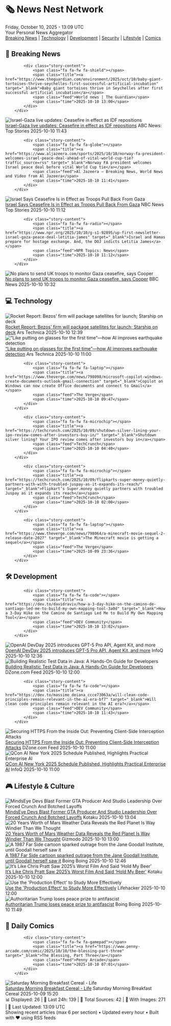 <!-- Processing 54 RSS feeds at 2025-10-10 13:08:44 UTC -->
<!-- Processing: Garfield -->
<!-- Processing: Dilbert -->
<!-- Processing: Questionable Content -->
<!-- Processing: Girl Genius -->
<!-- Processing: CNN Top Stories -->
<!-- Processing: CNN Breaking News -->
<!-- Processing: BBC World News -->
<!-- Processing: BBC Breaking News -->
<!-- Processing: NPR News -->
<!-- Processing: CBC News -->
<!-- Error processing https://rss.cbc.ca/lineup/topstories.xml: The read operation timed out -->
<!-- Processing: Associated Press Breaking -->
<!-- Processing: ABC News Breaking -->
<!-- Processing: NBC News Breaking -->
<!-- Processing: Guardian World News -->
<!-- Processing: Sky News World -->
<!-- Processing: TechCrunch -->
<!-- Processing: Ars Technica -->
<!-- Processing: O'Reilly Radar -->
<!-- Processing: Slashdot -->
<!-- Processing: Lobsters Python -->
<!-- Processing: Hacker News -->
<!-- Processing: Dev.to -->
<!-- Processing: StackOverflow Blog -->
<!-- Processing: It's FOSS -->
<!-- Processing: OMG! Ubuntu -->
<!-- Processing: DistroWatch -->
<!-- Processing: Linux.com -->
<!-- Processing: Red Hat Blog -->
<!-- Processing: Ubuntu Blog -->
<!-- Processing: GitHub Blog -->
<!-- Processing: GitLab Blog -->
<!-- Processing: InfoQ -->
<!-- Processing: Martin Fowler -->
<!-- Processing: Coding Horror -->
<!-- Processing: The Pragmatic Engineer -->
<!-- Processing: Gizmodo -->
<!-- Processing: Kotaku -->
<!-- Processing: Boing Boing -->
<!-- Processing: Krebs on Security -->
<!-- Generated 12 new posts out of 39 feeds processed -->
<div class="newspaper-header">
    <h1 class="newspaper-title">🗞️ News Nest Network</h1>
    <div class="newspaper-date">Friday, October 10, 2025 - 13:09 UTC</div>
    <div class="newspaper-subtitle">Your Personal News Aggregator</div>
</div>

<div class="newspaper-nav">
    <a href="#breaking">Breaking News</a> |
    <a href="#tech">Technology</a> |
    <a href="#dev">Development</a> |
    <a href="#security">Security</a> |
    <a href="#lifestyle">Lifestyle</a> |
    <a href="#webcomics">Comics</a>
</div>

<div class="news-section breaking-news" id="breaking">
<h2 class="section-header">🚨 Breaking News</h2>
<div class="stories-container">
<div class="story">
            
            <div class="story-content">
                <span class="fa fa-fw fa-shield"></span>
                <span class="title"><a href="https://www.theguardian.com/environment/2025/oct/10/baby-giant-tortoises-thrive-seychelles-first-successful-artificial-incubation" target="_blank">Baby giant tortoises thrive in Seychelles after first successful artificial incubation</a></span>
                <span class="feed">World news | The Guardian</span>
                <span class="time">2025-10-10 13:00</span>
            </div>
        </div>
<div class="story">
            <img src="https://s.abcnews.com/images/International/gaza-ceasefire_1760094510034_hpMain_4x3t_384.jpg" alt="Israel-Gaza live updates: Ceasefire in effect as IDF repositions" class="story-image" loading="lazy" onerror="this.style.display='none'">
            <div class="story-content">
                <span class="fa fa-fw fa-tv"></span>
                <span class="title"><a href="https://abcnews.go.com/International/live-updates/israel-gaza-live-updates-egypt-host-ceasefire-talks/?id=126242055" target="_blank">Israel-Gaza live updates: Ceasefire in effect as IDF repositions</a></span>
                <span class="feed">ABC News: Top Stories</span>
                <span class="time">2025-10-10 11:43</span>
            </div>
        </div>
<div class="story">
            
            <div class="story-content">
                <span class="fa fa-fw fa-globe"></span>
                <span class="title"><a href="https://www.aljazeera.com/sports/2025/10/10/norway-fa-president-welcomes-israel-peace-deal-ahead-of-vital-world-cup-tie?traffic_source=rss" target="_blank">Norway FA president welcomes Israel peace deal before vital World Cup tie</a></span>
                <span class="feed">Al Jazeera – Breaking News, World News and Video from Al Jazeera</span>
                <span class="time">2025-10-10 11:41</span>
            </div>
        </div>
<div class="story">
            <img src="https://media-cldnry.s-nbcnews.com/image/upload/t_fit_1500w/mpx/2704722219/2025_10/1760095635356_tdy_news_7a_engel_israel_hamas_peace_251010_1920x1080-ex3wf8.jpg" alt="Israel Says Ceasefire Is in Effect as Troops Pull Back From Gaza" class="story-image" loading="lazy" onerror="this.style.display='none'">
            <div class="story-content">
                <span class="fa fa-fw fa-broadcast-tower"></span>
                <span class="title"><a href="https://www.today.com/video/israeli-military-says-ceasefire-in-effect-as-troops-begin-withdrawal-249627205930" target="_blank">Israel Says Ceasefire Is in Effect as Troops Pull Back From Gaza</a></span>
                <span class="feed">NBC News Top Stories</span>
                <span class="time">2025-10-10 11:12</span>
            </div>
        </div>
<div class="story">
            
            <div class="story-content">
                <span class="fa fa-fw fa-radio"></span>
                <span class="title"><a href="https://www.npr.org/2025/10/10/g-s1-92895/up-first-newsletter-israel-gaza-peace-deal-letitia-james" target="_blank">Israel and Hamas prepare for hostage exchange. And, the DOJ indicts Letitia James</a></span>
                <span class="feed">NPR Topics: News</span>
                <span class="time">2025-10-10 11:12</span>
            </div>
        </div>
<div class="story">
            <img src="https://ichef.bbci.co.uk/ace/standard/240/cpsprodpb/7b9a/live/275b3230-a5bf-11f0-b741-177e3e2c2fc7.jpg" alt="No plans to send UK troops to monitor Gaza ceasefire, says Cooper" class="story-image" loading="lazy" onerror="this.style.display='none'">
            <div class="story-content">
                <span class="fa fa-fw fa-flag"></span>
                <span class="title"><a href="https://www.bbc.com/news/articles/cx2pek0lz6mo?at_medium=RSS&at_campaign=rss" target="_blank">No plans to send UK troops to monitor Gaza ceasefire, says Cooper</a></span>
                <span class="feed">BBC News</span>
                <span class="time">2025-10-10 10:32</span>
            </div>
        </div>
</div>
</div>
<div class="news-section tech-news" id="tech">
<h2 class="section-header">💻 Technology</h2>
<div class="stories-container">
<div class="story">
            <img src="https://cdn.arstechnica.net/wp-content/uploads/2025/10/ng-2-roll-1-500x500.jpg" alt="Rocket Report: Bezos’ firm will package satellites for launch; Starship on deck" class="story-image" loading="lazy" onerror="this.style.display='none'">
            <div class="story-content">
                <span class="fa fa-fw fa-cog"></span>
                <span class="title"><a href="https://arstechnica.com/space/2025/10/rocket-report-bezos-firm-will-package-satellites-for-launch-starship-on-deck/" target="_blank">Rocket Report: Bezos’ firm will package satellites for launch; Starship on deck</a></span>
                <span class="feed">Ars Technica</span>
                <span class="time">2025-10-10 12:39</span>
            </div>
        </div>
<div class="story">
            <img src="https://cdn.arstechnica.net/wp-content/uploads/2025/10/earthquake-detection-500x500.jpg" alt="“Like putting on glasses for the first time”—how AI improves earthquake detection" class="story-image" loading="lazy" onerror="this.style.display='none'">
            <div class="story-content">
                <span class="fa fa-fw fa-cog"></span>
                <span class="title"><a href="https://arstechnica.com/science/2025/10/like-putting-on-glasses-for-the-first-time-how-ai-improves-earthquake-detection/" target="_blank">“Like putting on glasses for the first time”—how AI improves earthquake detection</a></span>
                <span class="feed">Ars Technica</span>
                <span class="time">2025-10-10 11:00</span>
            </div>
        </div>
<div class="story">
            
            <div class="story-content">
                <span class="fa fa-fw fa-laptop"></span>
                <span class="title"><a href="https://www.theverge.com/news/798098/microsoft-copilot-windows-create-documents-outlook-gmail-connection" target="_blank">Copilot on Windows can now create Office documents and connect to Gmail</a></span>
                <span class="feed">The Verge</span>
                <span class="time">2025-10-10 09:47</span>
            </div>
        </div>
<div class="story">
            
            <div class="story-content">
                <span class="fa fa-fw fa-microchip"></span>
                <span class="title"><a href="https://techcrunch.com/2025/10/09/shutdown-silver-lining-your-ipo-review-comes-after-investors-buy-in/" target="_blank">Shutdown silver lining? Your IPO review comes after investors buy in</a></span>
                <span class="feed">TechCrunch</span>
                <span class="time">2025-10-10 04:40</span>
            </div>
        </div>
<div class="story">
            
            <div class="story-content">
                <span class="fa fa-fw fa-microchip"></span>
                <span class="title"><a href="https://techcrunch.com/2025/10/09/flipkarts-super-money-quietly-partners-with-with-troubled-juspay-as-it-expands-its-reach/" target="_blank">Flipkart’s Super.money quietly partners with troubled Juspay as it expands its reach</a></span>
                <span class="feed">TechCrunch</span>
                <span class="time">2025-10-10 02:00</span>
            </div>
        </div>
<div class="story">
            
            <div class="story-content">
                <span class="fa fa-fw fa-laptop"></span>
                <span class="title"><a href="https://www.theverge.com/news/798064/a-minecraft-movie-sequel-2-release-date-2027" target="_blank">The Minecraft movie is getting a sequel</a></span>
                <span class="feed">The Verge</span>
                <span class="time">2025-10-09 23:36</span>
            </div>
        </div>
</div>
</div>
<div class="news-section dev-news" id="dev">
<h2 class="section-header">🛠️ Development</h2>
<div class="stories-container">
<div class="story">
            
            <div class="story-content">
                <span class="fa fa-fw fa-code"></span>
                <span class="title"><a href="https://dev.to/davidraviv/how-a-3-day-hike-on-the-camino-de-santiago-led-me-to-build-my-own-mapping-tool-3a0d" target="_blank">How a 3-Day Hike on the Camino de Santiago Led Me to Build My Own Mapping Tool</a></span>
                <span class="feed">DEV Community</span>
                <span class="time">2025-10-10 13:02</span>
            </div>
        </div>
<div class="story">
            <img src="https://www.infoq.com/styles/static/images/logo/logo_bigger.jpg" alt="OpenAI DevDay 2025 introduces GPT-5 Pro API, Agent Kit, and more" class="story-image" loading="lazy" onerror="this.style.display='none'">
            <div class="story-content">
                <span class="fa fa-fw fa-info-circle"></span>
                <span class="title"><a href="https://www.infoq.com/news/2025/10/openai-dev-day/?utm_campaign=infoq_content&utm_source=infoq&utm_medium=feed&utm_term=global" target="_blank">OpenAI DevDay 2025 introduces GPT-5 Pro API, Agent Kit, and more</a></span>
                <span class="feed">InfoQ</span>
                <span class="time">2025-10-10 12:36</span>
            </div>
        </div>
<div class="story">
            <img src="https://dz2cdn1.dzone.com/thumbnail?fid=18687876&w=600" alt="Building Realistic Test Data in Java: A Hands-On Guide for Developers" class="story-image" loading="lazy" onerror="this.style.display='none'">
            <div class="story-content">
                <span class="fa fa-fw fa-newspaper"></span>
                <span class="title"><a href="https://dzone.com/articles/building-realistic-test-data-in-java-with-datafake" target="_blank">Building Realistic Test Data in Java: A Hands-On Guide for Developers</a></span>
                <span class="feed">DZone.com Feed</span>
                <span class="time">2025-10-10 12:00</span>
            </div>
        </div>
<div class="story">
            
            <div class="story-content">
                <span class="fa fa-fw fa-code"></span>
                <span class="title"><a href="https://dev.to/massimo_deiana_ccce73063a/will-clean-code-principles-remain-relevant-in-the-ai-era-bf7" target="_blank">Will clean code principles remain relevant in the AI era?</a></span>
                <span class="feed">DEV Community</span>
                <span class="time">2025-10-10 11:43</span>
            </div>
        </div>
<div class="story">
            <img src="https://dz2cdn1.dzone.com/thumbnail?fid=18687866&w=600" alt="Securing HTTPS From the Inside Out: Preventing Client-Side Interception Attacks" class="story-image" loading="lazy" onerror="this.style.display='none'">
            <div class="story-content">
                <span class="fa fa-fw fa-newspaper"></span>
                <span class="title"><a href="https://dzone.com/articles/securing-https-client-side-interception" target="_blank">Securing HTTPS From the Inside Out: Preventing Client-Side Interception Attacks</a></span>
                <span class="feed">DZone.com Feed</span>
                <span class="time">2025-10-10 11:00</span>
            </div>
        </div>
<div class="story">
            <img src="https://res.infoq.com/news/2025/10/qcon-ai-2025-schedule/en/headerimage/qcon-ai-2025-schedule-1759931203753.jpg" alt="QCon AI New York 2025 Schedule Published, Highlights Practical Enterprise AI" class="story-image" loading="lazy" onerror="this.style.display='none'">
            <div class="story-content">
                <span class="fa fa-fw fa-info-circle"></span>
                <span class="title"><a href="https://www.infoq.com/news/2025/10/qcon-ai-2025-schedule/?utm_campaign=infoq_content&utm_source=infoq&utm_medium=feed&utm_term=global" target="_blank">QCon AI New York 2025 Schedule Published, Highlights Practical Enterprise AI</a></span>
                <span class="feed">InfoQ</span>
                <span class="time">2025-10-10 11:00</span>
            </div>
        </div>
</div>
</div>
<div class="news-section lifestyle-news" id="lifestyle">
<h2 class="section-header">🎮 Lifestyle & Culture</h2>
<div class="stories-container">
<div class="story">
            <img src="https://kotaku.com/app/uploads/2025/10/BARB_Image_01_1500x1125-1-1280x960.jpg" alt="MindsEye Devs Blast Former GTA Producer And Studio Leadership Over Forced Crunch And Botched Layoffs" class="story-image" loading="lazy" onerror="this.style.display='none'">
            <div class="story-content">
                <span class="fa fa-fw fa-gamepad"></span>
                <span class="title"><a href="https://kotaku.com/mindseye-development-leslie-benzies-gta-bugs-union-layoffs-2000633983" target="_blank">MindsEye Devs Blast Former GTA Producer And Studio Leadership Over Forced Crunch And Botched Layoffs</a></span>
                <span class="feed">Kotaku</span>
                <span class="time">2025-10-10 13:04</span>
            </div>
        </div>
<div class="story">
            <img src="https://gizmodo.com/app/uploads/2025/10/ExoMars_TGO_catches_dust_devils_on_Mars-1280x853.jpg" alt="20 Years Worth of Mars Weather Data Reveals the Red Planet Is Way Windier Than We Thought" class="story-image" loading="lazy" onerror="this.style.display='none'">
            <div class="story-content">
                <span class="fa fa-fw fa-computer"></span>
                <span class="title"><a href="https://gizmodo.com/20-years-worth-of-mars-weather-data-reveals-red-planet-way-windier-2000670479" target="_blank">20 Years Worth of Mars Weather Data Reveals the Red Planet Is Way Windier Than We Thought</a></span>
                <span class="feed">Gizmodo</span>
                <span class="time">2025-10-10 13:00</span>
            </div>
        </div>
<div class="story">
            <img src="https://i0.wp.com/boingboing.net/wp-content/uploads/2025/10/jane-goodall.jpg?fit=1200%2C800&amp;quality=60&amp;ssl=1" alt="A 1987 Far Side cartoon sparked outrage from the Jane Goodall Institute, until Goodall herself saw it" class="story-image" loading="lazy" onerror="this.style.display='none'">
            <div class="story-content">
                <span class="fa fa-fw fa-arrow-right"></span>
                <span class="title"><a href="https://boingboing.net/2025/10/10/a-1987-far-side-cartoon-sparked-outrage-from-the-jane-goodall-institute-until-goodall-herself-saw-it.html" target="_blank">A 1987 Far Side cartoon sparked outrage from the Jane Goodall Institute, until Goodall herself saw it</a></span>
                <span class="feed">Boing Boing</span>
                <span class="time">2025-10-10 12:46</span>
            </div>
        </div>
<div class="story">
            <img src="https://kotaku.com/app/uploads/2025/10/pratt.jpg" alt="It’s Like Chris Pratt Saw 2025’s Worst Film And Said ‘Hold My Beer’" class="story-image" loading="lazy" onerror="this.style.display='none'">
            <div class="story-content">
                <span class="fa fa-fw fa-gamepad"></span>
                <span class="title"><a href="https://kotaku.com/chris-pratt-mercy-war-of-the-worlds-trailer-2000633959" target="_blank">It’s Like Chris Pratt Saw 2025’s Worst Film And Said ‘Hold My Beer’</a></span>
                <span class="feed">Kotaku</span>
                <span class="time">2025-10-10 12:00</span>
            </div>
        </div>
<div class="story">
            <img src="https://lifehacker.com/imagery/articles/01HF2HHEFZ0JEENMQ9P24RNYSX/hero-image.jpg" alt="Use the &#x27;Production Effect&#x27; to Study More Effectively" class="story-image" loading="lazy" onerror="this.style.display='none'">
            <div class="story-content">
                <span class="fa fa-fw fa-life-ring"></span>
                <span class="title"><a href="https://lifehacker.com/use-the-production-effect-to-study-more-effectively-1850915123?utm_medium=RSS" target="_blank">Use the &#x27;Production Effect&#x27; to Study More Effectively</a></span>
                <span class="feed">Lifehacker</span>
                <span class="time">2025-10-10 12:00</span>
            </div>
        </div>
<div class="story">
            <img src="https://i0.wp.com/boingboing.net/wp-content/uploads/2025/09/trump.jpg?fit=1200%2C800&amp;quality=60&amp;ssl=1" alt="Authoritarian Trump loses peace prize to antifascist" class="story-image" loading="lazy" onerror="this.style.display='none'">
            <div class="story-content">
                <span class="fa fa-fw fa-arrow-right"></span>
                <span class="title"><a href="https://boingboing.net/2025/10/10/authoritarian-trump-loses-peace-prize-to-antifascist-venezuelan-maria-corina-machado.html" target="_blank">Authoritarian Trump loses peace prize to antifascist</a></span>
                <span class="feed">Boing Boing</span>
                <span class="time">2025-10-10 11:49</span>
            </div>
        </div>
</div>
</div>
<div class="news-section webcomics-section" id="webcomics">
<h2 class="section-header">🎨 Daily Comics</h2>
<div class="stories-container">
<div class="story">
            
            <div class="story-content">
                <span class="fa fa-fw fa-gamepad"></span>
                <span class="title"><a href="https://www.penny-arcade.com/comic/2025/10/10/the-blessing-part-three" target="_blank">The Blessing, Part Three</a></span>
                <span class="feed">Penny Arcade</span>
                <span class="time">2025-10-10 07:01</span>
            </div>
        </div>
<div class="story">
            <img src="https://www.smbc-comics.com/comics/1759809286-20251009.png" alt="Saturday Morning Breakfast Cereal - Life" class="story-image" loading="lazy" onerror="this.style.display='none'">
            <div class="story-content">
                <span class="fa fa-fw fa-smile"></span>
                <span class="title"><a href="https://www.smbc-comics.com/comic/life-7" target="_blank">Saturday Morning Breakfast Cereal - Life</a></span>
                <span class="feed">Saturday Morning Breakfast Cereal</span>
                <span class="time">2025-10-09 15:20</span>
            </div>
        </div>
</div>
</div>

<div class="newspaper-footer">
    <div class="stats">
        📊 Displayed: 26 | 📅 Last 24h: 139 | 📡 Total Sources: 42 | 📸 With Images: 271 |
        🔄 Last Updated: 13:09 UTC
    </div>
    <div class="footer-note">
        Showing recent articles (max 6 per section) • Updated every hour • Built with ❤️ using RSS feeds
    </div>
</div>
